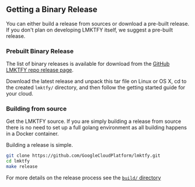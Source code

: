 ## Getting a Binary Release

You can either build a release from sources or download a pre-built release.  If you don't plan on developing LMKTFY itself, we suggest a pre-built release.

### Prebuilt Binary Release

The list of binary releases is available for download from the [GitHub LMKTFY repo release page](https://github.com/GoogleCloudPlatform/lmktfy/releases).

Download the latest release and unpack this tar file on Linux or OS X, cd to the created `lmktfy/` directory, and then follow the getting started guide for your cloud.

### Building from source

Get the LMKTFY source.  If you are simply building a release from source there is no need to set up a full golang environment as all building happens in a Docker container.

Building a release is simple.

```bash
git clone https://github.com/GoogleCloudPlatform/lmktfy.git
cd lmktfy
make release
```

For more details on the release process see the [`build/` directory](../../build)
